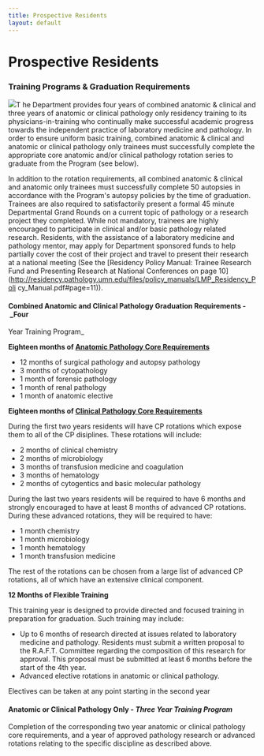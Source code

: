 ```yaml
---
title: Prospective Residents 
layout: default
---
```

#  Prospective Residents

### Training Programs & Graduation Requirements

![](sites/default/files/styles/large/public/frozen_section.jpg?itok=rHlgW3ze)T
he Department provides four years of combined anatomic & clinical and three
years of anatomic or clinical pathology only residency training to its
physicians-in-training who continually make successful academic progress
towards the independent practice of laboratory medicine and pathology. In
order to ensure uniform basic training, combined anatomic & clinical and
anatomic or clinical pathology only trainees must successfully complete the
appropriate core anatomic and/or clinical pathology rotation series to
graduate from the Program (see below).

In addition to the rotation requirements, all combined anatomic & clinical and
anatomic only trainees must successfully complete 50 autopsies in accordance
with the Program's autopsy policies by the time of graduation. Trainees are
also required to satisfactorily present a formal 45 minute Departmental Grand
Rounds on a current topic of pathology or a research project they completed.
While not mandatory, trainees are highly encouraged to participate in clinical
and/or basic pathology related research. Residents, with the assistance of a
laboratory medicine and pathology mentor, may apply for Department sponsored
funds to help partially cover the cost of their project and travel to present
their research at a national meeting (See the [Residency Policy Manual:
Trainee Research Fund and Presenting Research at National Conferences on page 
10](http://residency.pathology.umn.edu/files/policy_manuals/LMP_Residency_Poli
cy_Manual.pdf#page=11)).

#### Combined Anatomic and Clinical Pathology Graduation Requirements - _Four
Year Training Program_

**Eighteen months of [Anatomic Pathology Core Requirements](prospective_residents/rotation_goals_and_objectives)**

  * 12 months of surgical pathology and autopsy pathology
  * 3 months of cytopathology
  * 1 month of forensic pathology
  * 1 month of renal pathology
  * 1 month of anatomic elective

**Eighteen months of [Clinical Pathology Core Requirements](prospective_residents/rotation_goals_and_objectives)**

During the first two years residents will have CP rotations which expose them
to all of the CP disiplines. These rotations will include:

  * 2 months of clinical chemistry
  * 2 months of microbiology
  * 3 months of transfusion medicine and coagulation
  * 3 months of hematology
  * 2 months of cytogentics and basic molecular pathology

During the last two years residents will be required to have 6 months and
strongly encouraged to have at least 8 months of advanced CP rotations. During
these advanced rotations, they will be required to have:

  * 1 month chemistry
  * 1 month microbiology
  * 1 month hematology
  * 1 month transfusion medicine

The rest of the rotations can be chosen from a large list of advanced CP
rotations, all of which have an extensive clinical component.

**12 Months of Flexible Training**

This training year is designed to provide directed and focused training in
preparation for graduation. Such training may include:

  * Up to 6 months of research directed at issues related to laboratory medicine and pathology. Residents must submit a written proposal to the R.A.F.T. Committee regarding the composition of this research for approval. This proposal must be submitted at least 6 months before the start of the 4th year.
  * Advanced elective rotations in anatomic or clinical pathology.

Electives can be taken at any point starting in the second year

#### Anatomic or Clinical Pathology Only - _Three Year Training Program_

Completion of the corresponding two year anatomic or clinical pathology core
requirements, and a year of approved pathology research or advanced rotations
relating to the specific discipline as described above.

